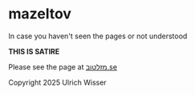 # mazeltov

In case you haven't seen the pages or not understood

**THIS IS SATIRE**

Please see the page at [מזלטוב.se](https://xn--5dbhcitk.se/)

Copyright 2025 Ulrich Wisser
